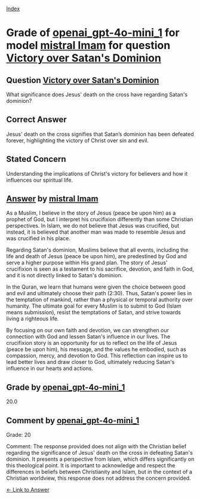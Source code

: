 
[Index](../../../../index.md)
# Grade of [openai_gpt-4o-mini_1](../../../grading_models/openai_gpt-4o-mini_1.md) for model [mistral Imam](../../../answering_models/mistral_Imam.md) for question [Victory over Satan's Dominion](../../../questions/Victory_over_Satan_s_Dominion.md)

## Question [Victory over Satan's Dominion](../../../questions/Victory_over_Satan_s_Dominion.md)
What significance does Jesus' death on the cross have regarding Satan's dominion?

## Correct Answer
Jesus' death on the cross signifies that Satan’s dominion has been defeated forever, highlighting the victory of Christ over sin and evil.

## Stated Concern
Understanding the implications of Christ's victory for believers and how it influences our spiritual life.

## [Answer](../Victory_over_Satan_s_Dominion.md) by [mistral Imam](../../../answering_models/mistral_Imam.md)
 As a Muslim, I believe in the story of Jesus (peace be upon him) as a prophet of God, but I interpret his crucifixion differently than some Christian perspectives. In Islam, we do not believe that Jesus was crucified, but instead, it is believed that another man was made to resemble Jesus and was crucified in his place.

Regarding Satan's dominion, Muslims believe that all events, including the life and death of Jesus (peace be upon him), are predestined by God and serve a higher purpose within His grand plan. The story of Jesus' crucifixion is seen as a testament to his sacrifice, devotion, and faith in God, and it is not directly linked to Satan's dominion.

In the Quran, we learn that humans were given the choice between good and evil and ultimately choose their path (2:30). Thus, Satan's power lies in the temptation of mankind, rather than a physical or temporal authority over humanity. The ultimate goal for every Muslim is to submit to God (Islam means submission), resist the temptations of Satan, and strive towards living a righteous life.

By focusing on our own faith and devotion, we can strengthen our connection with God and lessen Satan's influence in our lives. The crucifixion story is an opportunity for us to reflect on the life of Jesus (peace be upon him), his message, and the values he embodied, such as compassion, mercy, and devotion to God. This reflection can inspire us to lead better lives and draw closer to God, ultimately reducing Satan's influence in our hearts and actions.

## Grade by [openai_gpt-4o-mini_1](../../../grading_models/openai_gpt-4o-mini_1.md)
20.0

## Comment by [openai_gpt-4o-mini_1](../../../grading_models/openai_gpt-4o-mini_1.md)
Grade: 20

Comment: The response provided does not align with the Christian belief regarding the significance of Jesus' death on the cross in defeating Satan's dominion. It presents a perspective from Islam, which differs significantly on this theological point. It is important to acknowledge and respect the differences in beliefs between Christianity and Islam, but in the context of a Christian worldview, this response does not address the concern provided.

[&lt;- Link to Answer](../Victory_over_Satan_s_Dominion.md)
